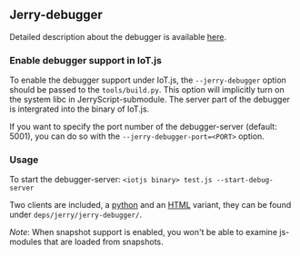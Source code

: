 ## Jerry-debugger

Detailed description about the debugger is available
[here](https://github.com/jerryscript-project/jerryscript/blob/master/docs/07.DEBUGGER.md).

### Enable debugger support in IoT.js

To enable the debugger support under IoT.js, the `--jerry-debugger` option
should be passed to the `tools/build.py`. This option will implicitly turn on
the system libc in JerryScript-submodule. The server part of the debugger is
intergrated into the binary of IoT.js.

If you want to specify the port number of the debugger-server (default: 5001),
you can do so with the `--jerry-debugger-port=<PORT>` option.

### Usage

To start the debugger-server: `<iotjs binary> test.js --start-debug-server`

Two clients are included, a [python](https://github.com/jerryscript-project/jerryscript/blob/master/jerry-debugger/jerry-client-ws.py)
and an [HTML](https://github.com/jerryscript-project/jerryscript/blob/master/jerry-debugger/jerry-client-ws.html) variant, they can be found under `deps/jerry/jerry-debugger/`.

*Note*: When snapshot support is enabled, you won't be able to examine js-modules
that are loaded from snapshots.
